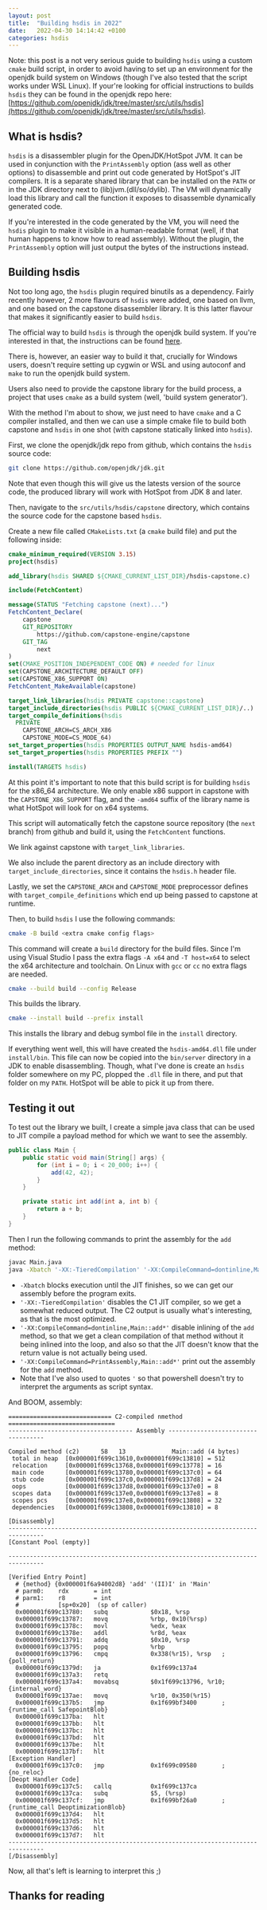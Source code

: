```yaml
---
layout: post
title:  "Building hsdis in 2022"
date:   2022-04-30 14:14:42 +0100
categories: hsdis
---
```


Note: this post is a not very serious guide to building `hsdis` using a custom `cmake` build script, in order to avoid having to set up an environment for the openjdk build system on Windows (though I've also tested that the script works under WSL Linux). If your're looking for official instructions to builds `hsdis` they can be found in the openjdk repo here: [https://github.com/openjdk/jdk/tree/master/src/utils/hsdis](https://github.com/openjdk/jdk/tree/master/src/utils/hsdis).

## What is hsdis?

`hsdis` is a disassembler plugin for the OpenJDK/HotSpot JVM. It can be used in conjunction with the `PrintAssembly` option (ass well as other options) to disassemble and print out code generated by HotSpot's JIT compilers. It is a separate shared library that can be installed on the `PATH` or in the JDK directory next to (lib)jvm.(dll/so/dylib). The VM will dynamically load this library and call the function it exposes to disassemble dynamically generated code.

If you're interested in the code generated by the VM, you will need the `hsdis` plugin to make it visible in a human-readable format (well, if that human happens to know how to read assembly). Without the plugin, the `PrintAssembly` option will just output the bytes of the instructions instead.

## Building hsdis

Not too long ago, the `hsdis` plugin required binutils as a dependency. Fairly recently however, 2 more flavours of `hsdis` were added, one based on llvm, and one based on the capstone disassembler library. It is this latter flavour that makes it significantly easier to build `hsdis`.

The official way to build `hsdis` is through the openjdk build system. If you're interested in that, the instructions can be found [here](https://github.com/openjdk/jdk/tree/master/src/utils/hsdis).

There is, however, an easier way to build it that, crucially for Windows users, doesn't require setting up cygwin or WSL and using autoconf and `make` to run the openjdk build system.

Users also need to provide the capstone library for the build process, a project that uses `cmake` as a build system (well, 'build system generator').

With the method I'm about to show, we just need to have `cmake` and a C compiler installed, and then we can use a simple cmake file to build both capstone and `hsdis` in one shot (with capstone statically linked into `hsdis`).

First, we clone the openjdk/jdk repo from github, which contains the `hsdis` source code:

```sh
git clone https://github.com/openjdk/jdk.git
```

Note that even though this will give us the latests version of the source code, the produced library will work with HotSpot from JDK 8 and later.

Then, navigate to the `src/utils/hsdis/capstone` directory, which contains the source code for the capstone based `hsdis`.

Create a new file called `CMakeLists.txt` (a `cmake` build file) and put the following inside:

```cmake
cmake_minimum_required(VERSION 3.15)
project(hsdis)

add_library(hsdis SHARED ${CMAKE_CURRENT_LIST_DIR}/hsdis-capstone.c)

include(FetchContent)

message(STATUS "Fetching capstone (next)...")
FetchContent_Declare(
	capstone
	GIT_REPOSITORY
		https://github.com/capstone-engine/capstone
	GIT_TAG
		next
)
set(CMAKE_POSITION_INDEPENDENT_CODE ON) # needed for linux
set(CAPSTONE_ARCHITECTURE_DEFAULT OFF)
set(CAPSTONE_X86_SUPPORT ON)
FetchContent_MakeAvailable(capstone)

target_link_libraries(hsdis PRIVATE capstone::capstone)
target_include_directories(hsdis PUBLIC ${CMAKE_CURRENT_LIST_DIR}/..)
target_compile_definitions(hsdis
  PRIVATE 
    CAPSTONE_ARCH=CS_ARCH_X86
	CAPSTONE_MODE=CS_MODE_64)
set_target_properties(hsdis PROPERTIES OUTPUT_NAME hsdis-amd64)
set_target_properties(hsdis PROPERTIES PREFIX "")

install(TARGETS hsdis)
```

At this point it's important to note that this build script is for building `hsdis` for the x86_64 architecture. We only enable x86 support in capstone with the `CAPSTONE_X86_SUPPORT` flag, and the `-amd64` suffix of the library name is what HotSpot will look for on x64 systems.

This script will automatically fetch the capstone source repository (the `next` branch) from github and build it, using the `FetchContent` functions.

We link against capstone with `target_link_libraries`.

We also include the parent directory as an include directory with `target_include_directories`, since it contains the `hsdis.h` header file.

Lastly, we set the `CAPSTONE_ARCH` and `CAPSTONE_MODE` preprocessor defines with `target_compile_definitions` which end up being passed to capstone at runtime.

Then, to build `hsdis` I use the following commands:

```sh
cmake -B build <extra cmake config flags>
```

This command will create a `build` directory for the build files. Since I'm using Visual Studio I pass the extra flags `-A x64` and `-T host=x64` to select the x64 architecture and toolchain. On Linux with `gcc` or `cc` no extra flags are needed.

```sh
cmake --build build --config Release
```

This builds the library.

```sh
cmake --install build --prefix install
```

This installs the library and debug symbol file in the `install` directory.

If everything went well, this will have created the `hsdis-amd64.dll` file under `install/bin`. This file can now be copied into the `bin/server` directory in a JDK to enable disassembling. Though, what I've done is create an `hsdis` folder somewhere on my PC, plopped the `.dll` file in there, and put that folder on my `PATH`. HotSpot will be able to pick it up from there.

## Testing it out

To test out the library we built, I create a simple java class that can be used to JIT compile a payload method for which we want to see the assembly.

```java
public class Main {
    public static void main(String[] args) {
        for (int i = 0; i < 20_000; i++) {
            add(42, 42);
        }
    }

    private static int add(int a, int b) {
        return a + b;
    }
}
```

Then I run the following commands to print the assembly for the `add` method:

```sh
javac Main.java
java -Xbatch '-XX:-TieredCompilation' '-XX:CompileCommand=dontinline,Main::add*' '-XX:CompileCommand=PrintAssembly,Main::add*' Main
```

- `-Xbatch` blocks execution until the JIT finishes, so we can get our assembly before the program exits.
- `'-XX:-TieredCompilation'` disables the C1 JIT compiler, so we get a somewhat reduced output. The C2 output is usually what's interesting, as that is the most optimized.
- `'-XX:CompileCommand=dontinline,Main::add*'` disable inlining of the `add` method, so that we get a clean compilation of that method without it being inlined into the loop, and also so that the JIT doesn't know that the return value is not actually being used.
- `'-XX:CompileCommand=PrintAssembly,Main::add*'` print out the assembly for the `add` method.
- Note that I've also used to quotes `'` so that powershell doesn't try to interpret the arguments as script syntax.

And BOOM, assembly:

```text
============================= C2-compiled nmethod ==============================
----------------------------------- Assembly -----------------------------------

Compiled method (c2)      58   13             Main::add (4 bytes)
 total in heap  [0x000001f699c13610,0x000001f699c13810] = 512
 relocation     [0x000001f699c13768,0x000001f699c13778] = 16
 main code      [0x000001f699c13780,0x000001f699c137c0] = 64
 stub code      [0x000001f699c137c0,0x000001f699c137d8] = 24
 oops           [0x000001f699c137d8,0x000001f699c137e0] = 8
 scopes data    [0x000001f699c137e0,0x000001f699c137e8] = 8
 scopes pcs     [0x000001f699c137e8,0x000001f699c13808] = 32
 dependencies   [0x000001f699c13808,0x000001f699c13810] = 8

[Disassembly]
--------------------------------------------------------------------------------
[Constant Pool (empty)]

--------------------------------------------------------------------------------

[Verified Entry Point]
  # {method} {0x000001f6a94002d8} 'add' '(II)I' in 'Main'
  # parm0:    rdx       = int
  # parm1:    r8        = int
  #           [sp+0x20]  (sp of caller)
  0x000001f699c13780:   subq            $0x18, %rsp
  0x000001f699c13787:   movq            %rbp, 0x10(%rsp)
  0x000001f699c1378c:   movl            %edx, %eax
  0x000001f699c1378e:   addl            %r8d, %eax
  0x000001f699c13791:   addq            $0x10, %rsp
  0x000001f699c13795:   popq            %rbp
  0x000001f699c13796:   cmpq            0x338(%r15), %rsp   ;   {poll_return}
  0x000001f699c1379d:   ja              0x1f699c137a4
  0x000001f699c137a3:   retq
  0x000001f699c137a4:   movabsq         $0x1f699c13796, %r10;   {internal_word}
  0x000001f699c137ae:   movq            %r10, 0x350(%r15)
  0x000001f699c137b5:   jmp             0x1f699bf3400       ;   {runtime_call SafepointBlob}
  0x000001f699c137ba:   hlt
  0x000001f699c137bb:   hlt
  0x000001f699c137bc:   hlt
  0x000001f699c137bd:   hlt
  0x000001f699c137be:   hlt
  0x000001f699c137bf:   hlt
[Exception Handler]
  0x000001f699c137c0:   jmp             0x1f699c09580       ;   {no_reloc}
[Deopt Handler Code]
  0x000001f699c137c5:   callq           0x1f699c137ca
  0x000001f699c137ca:   subq            $5, (%rsp)
  0x000001f699c137cf:   jmp             0x1f699bf26a0       ;   {runtime_call DeoptimizationBlob}
  0x000001f699c137d4:   hlt
  0x000001f699c137d5:   hlt
  0x000001f699c137d6:   hlt
  0x000001f699c137d7:   hlt
--------------------------------------------------------------------------------
[/Disassembly]
```

Now, all that's left is learning to interpret this ;)

## Thanks for reading
